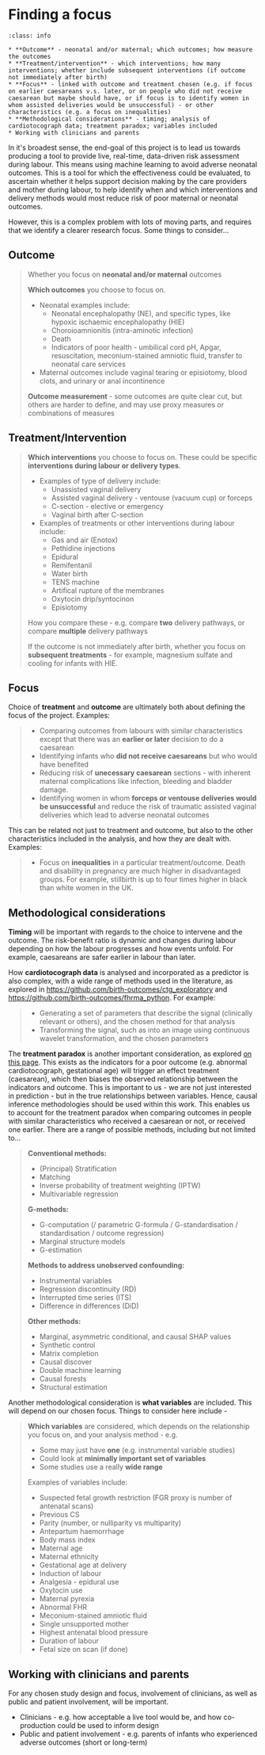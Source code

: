 # Finding a focus

`````{admonition} Executive summary
:class: info

* **Outcome** - neonatal and/or maternal; which outcomes; how measure the outcomes
* **Treatment/intervention** - which interventions; how many interventions; whether include subsequent interventions (if outcome not immediately after birth)
* **Focus** - linked with outcome and treatment chosen (e.g. if focus on earlier caesareans v.s. later, or on people who did not receive caesarean but maybe should have, or if focus is to identify women in whom assisted deliveries would be unsuccessful) - or other characteristics (e.g. a focus on inequalities)
* **Methodological considerations** - timing; analysis of cardiotocograph data; treatment paradox; variables included
* Working with clinicians and parents
`````

In it's broadest sense, the end-goal of this project is to lead us towards producing a tool to provide live, real-time, data-driven risk assessment during labour. This means using machine learning to avoid adverse neonatal outcomes. This is a tool for which the effectiveness could be evaluated, to ascertain whether it helps support decision making by the care providers and mother during labour, to help identify when and which interventions and delivery methods would most reduce risk of poor maternal or neonatal outcomes.

However, this is a complex problem with lots of moving parts, and requires that we identify a clearer research focus. Some things to consider...

## Outcome

> Whether you focus on **neonatal and/or maternal** outcomes
> 
> **Which outcomes** you choose to focus on.
> * Neonatal examples include:
>   * Neonatal encephalopathy (NE), and specific types, like hypoxic ischaemic encephalopathy (HIE)
>   * Choroioamnionitis (intra-aminotic infection)
>   * Death
>   * Indicators of poor health - umbilical cord pH, Apgar, resuscitation, meconium-stained amniotic fluid, transfer to neonatal care services
> * Maternal outcomes include vaginal tearing or episiotomy, blood clots, and urinary or anal incontinence
> 
> **Outcome measurement** - some outcomes are quite clear cut, but others are harder to define, and may use proxy measures or combinations of measures

## Treatment/Intervention

> **Which interventions** you choose to focus on. These could be specific **interventions during labour or delivery types**.
> * Examples of type of delivery include:
>   * Unassisted vaginal delivery
>   * Assisted vaginal delivery - ventouse (vacuum cup) or forceps
>   * C-section - elective or emergency
>   * Vaginal birth after C-section
> * Examples of treatments or other interventions during labour include:
>   * Gas and air (Enotox)
>   * Pethidine injections
>   * Epidural
>   * Remifentanil
>   * Water birth
>   * TENS machine
>   * Artifical rupture of the membranes
>   * Oxytocin drip/syntocinon
>   * Episiotomy
>
> How you compare these - e.g. compare **two** delivery pathways, or compare **multiple** delivery pathways
>
> If the outcome is not immediately after birth, whether you focus on **subsequent treatments** - for example, magnesium sulfate and cooling for infants with HIE.

## Focus

Choice of **treatment** and **outcome** are ultimately both about defining the focus of the project. Examples:
> * Comparing outcomes from labours with similar characteristics except that there was an **earlier or later** decision to do a caesarean
> * Identifying infants who **did not receive caesareans** but who would have benefited
> * Reducing risk of **unecessary caesarean** sections - with inherent maternal complications like infection, bleeding and bladder damage.
> * Identifying women in whom **forceps or ventouse deliveries would be unsuccessful** and reduce the risk of traumatic assisted vaginal deliveries which lead to adverse neonatal outcomes

This can be related not just to treatment and outcome, but also to the other characteristics included in the analysis, and how they are dealt with. Examples:

> * Focus on **inequalities** in a particular treatment/outcome. Death and disability in pregnancy are much higher in disadvantaged groups. For example, stillbirth is up to four times higher in black than white women in the UK.

## Methodological considerations

**Timing** will be important with regards to the choice to intervene and the outcome. The risk-benefit ratio is dynamic and changes during labour depending on how the labour progresses and how events unfold. For example, caesareans are safer earlier in labour than later.

How **cardiotocograph data** is analysed and incorporated as a predictor is also complex, with a wide range of methods used in the literature, as explored in https://github.com/birth-outcomes/ctg_exploratory and https://github.com/birth-outcomes/fhrma_python. For example:

> * Generating a set of parameters that describe the signal (clinically relevant or others), and the chosen method for that analysis
> * Transforming the signal, such as into an image using continuous wavelet transformation, and the chosen parameters

The **treatment paradox** is another important consideration, as explored [on this page](../causal_concepts/design_intro_1_treatment_paradox.md). This exists as the indicators for a poor outcome (e.g. abnormal cardiotocograph, gestational age) will trigger an effect treatment (caesarean), which then biases the observed relationship between the indicators and outcome. This is important to us - we are not just interested in prediction - but in the true relationships between variables. Hence, causal inference methodologies should be used within this work. This enables us to account for the treatment paradox when comparing outcomes in people with similar characteristics who received a caesarean or not, or received one earlier. There are a range of possible methods, including but not limited to...

> **Conventional methods:**
> * (Principal) Stratification
> * Matching
> * Inverse probability of treatment weighting (IPTW)
> * Multivariable regression
> 
> **G-methods:**
> * G-computation (/ parametric G-formula / G-standardisation / standardisation / outcome regression)
> * Marginal structure models
> * G-estimation
> 
> **Methods to address unobserved confounding:**
> * Instrumental variables
> * Regression discontinuity (RD)
> * Interrupted time series (ITS)
> * Difference in differences (DiD)
> 
> **Other methods:**
> * Marginal, asymmetric conditional, and causal SHAP values
> * Synthetic control
> * Matrix completion
> * Causal discover
> * Double machine learning
> * Causal forests
> * Structural estimation

Another methodological consideration is **what variables** are included. This will depend on our chosen focus. Things to consider here include -

> **Which variables** are considered, which depends on the relationship you focus on, and your analysis method - e.g.
> * Some may just have **one** (e.g. instrumental variable studies)
> * Could look at **minimally important set of variables**
> * Some studies use a really **wide range**
> 
> Examples of variables include:
> * Suspected fetal growth restriction (FGR proxy is number of antenatal scans)
> * Previous CS
> * Parity (number, or nulliparity vs multiparity)
> * Antepartum haemorrhage
> * Body mass index
> * Maternal age
> * Maternal ethnicity
> * Gestational age at delivery
> * Induction of labour
> * Analgesia - epidural use
> * Oxytocin use
> * Maternal pyrexia
> * Abnormal FHR
> * Meconium-stained amniotic fluid
> * Single unsupported mother
> * Highest antenatal blood pressure
> * Duration of labour
> * Fetal size on scan (if done)

## Working with clinicians and parents

For any chosen study design and focus, involvement of clinicians, as well as public and patient involvement, will be important.
* Clinicians - e.g. how acceptable a live tool would be, and how co-production could be used to inform design
* Public and patient involvement - e.g. parents of infants who experienced adverse outcomes (short or long-term)
